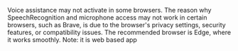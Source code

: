 Voice assistance may not activate in some browsers. The reason why SpeechRecognition and microphone access may not work in certain browsers, such as Brave, is due to the browser's privacy settings, security features, or compatibility issues. The recommended browser is Edge, where it works smoothly.
Note: it is web based app
